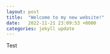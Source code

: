 ```yaml
---
layout: post
title:  "Welcome to my new website!"
date:   2022-11-21 23:09:53 +0000
categories: jekyll update
---
```

Test